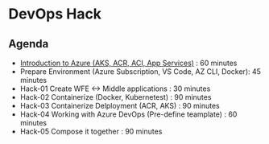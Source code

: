 # DevOps Hack

## Agenda

- [Introduction to Azure (AKS, ACR, ACI, App Services)](/PrepareEnvironment.md) : 60 minutes
- Prepare Environment (Azure Subscription, VS Code, AZ CLI, Docker): 45 minutes
- Hack-01 Create WFE <-> Middle applications : 30 minutes
- Hack-02 Containerize (Docker, Kubernetest) : 90 minutes
- Hack-03 Containerize Delployment (ACR, AKS) : 90 minutes
- Hack-04 Working with Azure DevOps (Pre-define teamplate) : 60 minutes
- Hack-05 Compose it together : 90 minutes